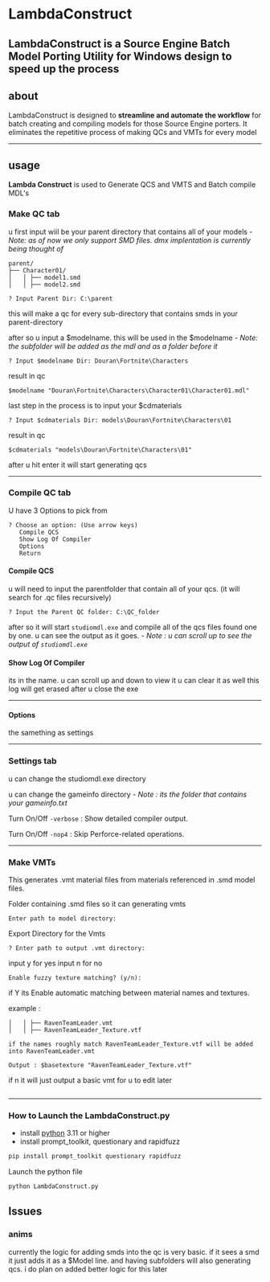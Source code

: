 # LambdaConstruct
LambdaConstruct is a Source Engine Batch Model Porting Utility for Windows design to speed up the process
---

## about

LambdaConstruct is designed to **streamline and automate the workflow** for batch creating and compiling models 
for those Source Engine porters. It eliminates the repetitive process of making QCs and VMTs for every model

---

## usage

**Lambda Construct** is used to Generate QCS and VMTS and Batch compile MDL's

### Make QC tab
u first input wiil be your parent directory that contains all of your models - *Note: as of now we only support SMD files. dmx implentation is currently being thought of*
```
parent/
├── Character01/
│   │ ├── model1.smd
│   │ ├── model2.smd
```

```
? Input Parent Dir: C:\parent
```
this will make a qc for every sub-directory that contains smds in your parent-directory

after so u input a $modelname. this will be used in the $modelname - *Note: the subfolder will be added as the mdl and as a folder before it*

```
? Input $modelname Dir: Douran\Fortnite\Characters
```
result in qc
```
$modelname "Douran\Fortnite\Characters\Character01\Character01.mdl"
```
last step in the process is to input your $cdmaterials
```
? Input $cdmaterials Dir: models\Douran\Fortnite\Characters\01
```
result in qc
```
$cdmaterials "models\Douran\Fortnite\Characters\01"
```

after u hit enter it will start generating qcs

---

### Compile QC tab

U have 3 Options to pick from
```
? Choose an option: (Use arrow keys)
   Compile QCS
   Show Log Of Compiler
   Options
   Return
```

#### Compile QCS

u will need to input the parentfolder that contain all of your qcs.
(it will search for .qc files recursively)
```
? Input the Parent QC folder: C:\QC_folder
```

after so it will start ```studiomdl.exe``` and compile all of the qcs files found one by one. u can see the output as it goes. - *Note : u can scroll up to see the output of ```studiomdl.exe```*

#### Show Log Of Compiler
its in the name.
u can scroll up and down to view it
u can clear it as well
this log will get erased after u close the exe

---

#### Options

the samething as settings

---

### Settings tab

u can change the studiomdl.exe directory

u can change the gameinfo directory - *Note : its the folder that contains your gameinfo.txt*

Turn On/Off ```-verbose``` : Show detailed compiler output.

Turn On/Off ```-nop4``` : Skip Perforce-related operations.

---

### Make VMTs
This generates .vmt material files from materials referenced in .smd model files.

Folder containing .smd files so it can generating vmts
```
Enter path to model directory: 
```
Export Directory for the Vmts
```
? Enter path to output .vmt directory: 
```
input y for yes input n for no
```
Enable fuzzy texture matching? (y/n): 
```
if Y its Enable automatic matching between material names and textures.

example :
```
│   │ ├── RavenTeamLeader.vmt
│   │ ├── RavenTeamLeader_Texture.vtf

if the names roughly match RavenTeamLeader_Texture.vtf will be added into RavenTeamLeader.vmt

Output : $basetexture "RavenTeamLeader_Texture.vtf"
```

if n it will just output a basic vmt for u to edit later
```
```

---

### How to Launch the LambdaConstruct.py

- install [python](https://www.python.org/) 3.11 or higher
- install prompt_toolkit, questionary and rapidfuzz

```bash
pip install prompt_toolkit questionary rapidfuzz
```
Launch the python file
```bash
python LambdaConstruct.py
```

## Issues

### anims

currently the logic for adding smds into the qc is very basic. if it sees a smd it just adds it as a $Model line. and having subfolders will also generating qcs. i do plan on added better logic for this later
